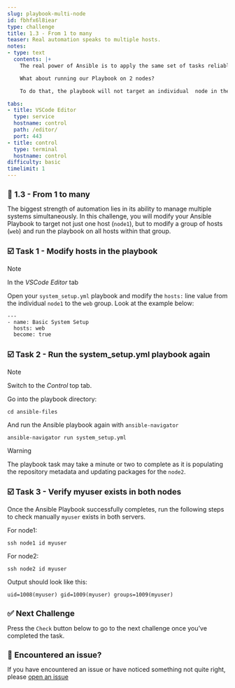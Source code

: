 ```yaml
---
slug: playbook-multi-node
id: fbhfx6l8iear
type: challenge
title: 1.3 - From 1 to many
teaser: Real automation speaks to multiple hosts.
notes:
- type: text
  contents: |+
    The real power of Ansible is to apply the same set of tasks reliably to many hosts.

    What about running our Playbook on 2 nodes?

    To do that, the playbook will not target an individual  node in the future, but instead a group of nodes. Ansible automatically identifies all hosts in the group via the inventory.

tabs:
- title: VSCode Editor
  type: service
  hostname: control
  path: /editor/
  port: 443
- title: control
  type: terminal
  hostname: control
difficulty: basic
timelimit: 1
---
```

👋 1.3 - From 1 to many
===

The biggest strength of automation lies in its ability to manage multiple systems simultaneously. In this challenge, you will modify your Ansible Playbook to target not just one host (`node1`), but to modify a group of hosts (`web`) and run the playbook on all hosts within that group.

☑️ Task 1 - Modify hosts in the playbook
===

> [!NOTE]
> In the *VSCode Editor* tab

Open your `system_setup.yml` playbook and modify the `hosts:` line value from the individual `node1` to the `web` group. Look at the example below:

```
---
- name: Basic System Setup
  hosts: web
  become: true
```

☑️ Task 2 - Run the system_setup.yml  playbook again
===

> [!NOTE]
> Switch to the *Control* top tab.

Go into the playbook directory:

```
cd ansible-files
```

And run the Ansible playbook again with `ansible-navigator`

```
ansible-navigator run system_setup.yml
```

> [!WARNING]
> The playbook task may take a minute or two to complete as it is populating the repository metadata and updating packages for the `node2`.

☑️ Task 3 - Verify myuser exists in both nodes
===
Once the Ansible Playbook successfully completes, run the following steps to check manually `myuser` exists in both servers.

For node1:
```
ssh node1 id myuser
```

For node2:
```
ssh node2 id myuser
```

Output should look like this:
```
uid=1008(myuser) gid=1009(myuser) groups=1009(myuser)
```

✅ Next Challenge
===
Press the `Check` button below to go to the next challenge once you’ve completed the task.


🐛 Encountered an issue?
====

If you have encountered an issue or have noticed something not quite right, please [open an issue](https://github.com/ansible/instruqt/issues/new?labels=writing-first-playbook&title=Issue+with+Writing+First+Playbook+slug+ID:+playbook-multi-node&assignees=rlopez133)

<style type="text/css" rel="stylesheet">
  .lightbox {
    display: none;
    position: fixed;
    justify-content: center;
    align-items: center;
    z-index: 999;
    top: 0;
    left: 0;
    right: 0;
    bottom: 0;
    padding: 1rem;
    background: rgba(0, 0, 0, 0.8);
    margin-left: auto;
    margin-right: auto;
    margin-top: auto;
    margin-bottom: auto;
  }
  .lightbox:target {
    display: flex;
  }
  .lightbox img {
    /* max-height: 100% */
    max-width: 60%;
    max-height: 60%;
  }
  img {
    display: block;
    margin-left: auto;
    margin-right: auto;
  }
  h1 {
    font-size: 18px;
  }
    h2 {
    font-size: 16px;
    font-weight: 600
  }
    h3 {
    font-size: 14px;
    font-weight: 600
  }
  p span {
    font-size: 14px;
  }
  ul li span {
    font-size: 14px
  }
</style>

